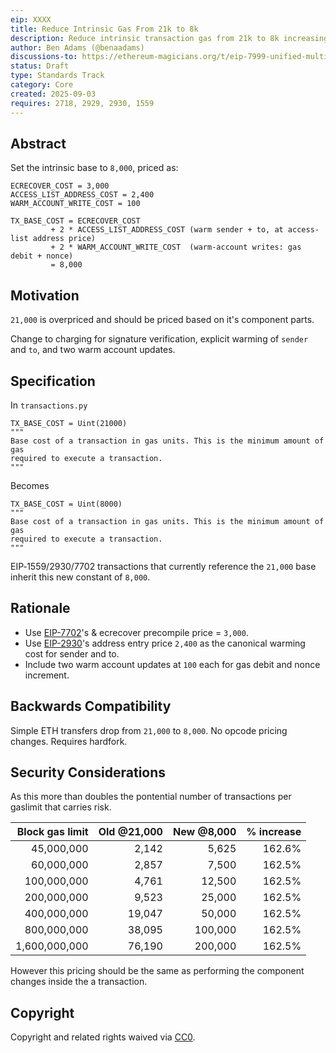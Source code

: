 ```yaml
---
eip: XXXX
title: Reduce Intrinsic Gas From 21k to 8k
description: Reduce intrinsic transaction gas from 21k to 8k increasing base txs per gas by 162.5%.
author: Ben Adams (@benaadams)
discussions-to: https://ethereum-magicians.org/t/eip-7999-unified-multidimensional-fee-market/25010
status: Draft
type: Standards Track
category: Core
created: 2025-09-03
requires: 2718, 2929, 2930, 1559
---
```


## Abstract

Set the intrinsic base to `8,000`, priced as:

```
ECRECOVER_COST = 3,000
ACCESS_LIST_ADDRESS_COST = 2,400
WARM_ACCOUNT_WRITE_COST = 100

TX_BASE_COST = ECRECOVER_COST
         + 2 * ACCESS_LIST_ADDRESS_COST (warm sender + to, at access-list address price)
         + 2 * WARM_ACCOUNT_WRITE_COST  (warm-account writes: gas debit + nonce)
         = 8,000
```

## Motivation

`21,000` is overpriced and should be priced based on it's component parts.

Change to charging for signature verification, explicit warming of `sender` and `to`, and two warm account updates.

## Specification

In `transactions.py`

```
TX_BASE_COST = Uint(21000)
"""
Base cost of a transaction in gas units. This is the minimum amount of gas
required to execute a transaction.
"""
```

Becomes

```
TX_BASE_COST = Uint(8000)
"""
Base cost of a transaction in gas units. This is the minimum amount of gas
required to execute a transaction.
"""
```

EIP‑1559/2930/7702 transactions that currently reference the `21,000` base inherit this new constant of `8,000`.

## Rationale

* Use [EIP-7702](./eip‑7702.md)'s & ecrecover precompile price = `3,000`.
* Use [EIP-2930](./eip-2930.md)'s address entry price `2,400` as the canonical warming cost for sender and to.
* Include two warm account updates at `100` each for gas debit and nonce increment.

## Backwards Compatibility

Simple ETH transfers drop from `21,000` to `8,000`. No opcode pricing changes. Requires hardfork.

## Security Considerations

As this more than doubles the pontential number of transactions per gaslimit that carries risk. 

| Block gas limit | Old @21,000 | New @8,000 | % increase |
| --------------: | ----------: | ---------: | ---------: |
|      45,000,000 |       2,142 |      5,625 |     162.6% |
|      60,000,000 |       2,857 |      7,500 |     162.5% |
|     100,000,000 |       4,761 |     12,500 |     162.5% |
|     200,000,000 |       9,523 |     25,000 |     162.5% |
|     400,000,000 |      19,047 |     50,000 |     162.5% |
|     800,000,000 |      38,095 |    100,000 |     162.5% |
|   1,600,000,000 |      76,190 |    200,000 |     162.5% |

However this pricing should be the same as performing the component changes inside the a transaction.

## Copyright

Copyright and related rights waived via [CC0](../LICENSE.md).
